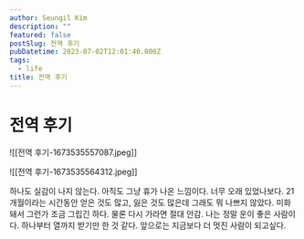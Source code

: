 ```yaml
---
author: Seungil Kim
description: ""
featured: false
postSlug: 전역 후기
pubDatetime: 2023-07-02T12:01:40.000Z
tags:
  - life
title: 전역 후기
---
```

# 전역 후기

![[전역 후기-1673535557087.jpeg]]

![[전역 후기-1673535564312.jpeg]]

하나도 실감이 나지 않는다. 아직도 그냥 휴가 나온 느낌이다. 너무 오래 있었나보다. 21개월이라는 시간동안 얻은 것도 많고, 잃은 것도 많은데 그래도 뭐 나쁘지 않았다. 미화돼서 그런가 조금 그립긴 하다. 물론 다시 가라면 절대 안감. 
나는 정말 운이 좋은 사람이다. 하나부터 열까지 받기만 한 것 같다. 앞으로는 지금보다 더 멋진 사람이 되고싶다. 
